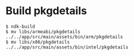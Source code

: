 Build pkgdetails
================

    $ ndk-build
    $ mv libs/armeabi/pkgdetails ../../app/src/main/assets/bin/arm/pkgdetails
    $ mv libs/x86/pkgdetails ../../app/src/main/assets/bin/intel/pkgdetails

